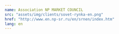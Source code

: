 ```yaml
---
name: Association NP MARKET COUNCIL
src: "assets/img/clients/sovet-rynka-en.png"
href: "http://www.en.np-sr.ru/en/srnen/index.htm"
lang: en
---
```

